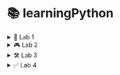 # **📚 learningPython**

<details>
 <summary>
 🧪 Lab 1
 </summary>

### **💡 Topic:** Basic Input/Output & f-strings

**📝 Explanation:**
Python’s built-in `input()` function reads a line of text from the user as a string. To display output, you can use `print()`. f-strings (`f"…{expr}…"`) let you embed expressions directly inside string literals for readable formatting.

**⭐ Example:**

 ```python
 name = input("Enter your name: ")
 age  = input("Enter your age: ")
 print(f"Hello {name}. You're {age} years old")
 ```

**✅ Questions I have done on that topic:**

* Question 1: Greeted the user by name and age using `input()` and an f-string.

---

### **🔢 Topic:** Type Conversion & Addition

**📝 Explanation:**
User input is always a string. To perform numeric operations, convert with `int()` or `float()`. You can then add mixed types (e.g. `int + float`) and Python will promote to the more general `float`.

**⭐ Example:**

 ```python
 num1  = int(input("Enter a number: "))
 num2  = float(input("Enter a float: "))
 total = num1 + num2
 print(f"The sum is: {total}")
 ```

**✅ Questions I have done on that topic:**

* Question 2: Converted inputs to `int` and `float`, then printed their sum.

---

### **➕➖✖️➗ Topic:** Arithmetic Operators

**📝 Explanation:**
Python supports the usual arithmetic operators:

* `+` (addition)
* `-` (subtraction)
* `*` (multiplication)
* `/` (true division)
* `//` (floor division)
* `%` (modulus)
* `**` (exponentiation)

**⭐ Example:**

 ```python
 a = 10
 b =  3
 print("Addition:         ", a + b)
 print("Subtraction:      ", a - b)
 print("Multiplication: ", a * b)
 print("Division:         ", a / b)
 print("Floor Division: ", a // b)
 print("Modulus:          ", a % b)
 print("Exponentiation: ", a ** b)
 ```

**✅ Questions I have done on that topic:**

* Question 3: Demonstrated all basic arithmetic operators with `a = 10` and `b = 3`.

---

### **✂️ Topic:** String Splitting & Multiple Assignment

**📝 Explanation:**
The string method `.split(sep)` breaks a string into a list by the given separator. You can then unpack those list elements directly into multiple variables in one line.

**⭐ Example:**

 ```python
 name, age, score = input("Enter name, age and score: ").split(", ")
 print(f"name: {name}, age: {age}, score: {score}")
 ```

**✅ Questions I have done on that topic:**

* Question 4: Read three comma-separated values and assigned them to `name`, `age`, and `score`.

---

### **🔗 Topic:** Converting & Concatenating Numeric Strings

**📝 Explanation:**
You can convert string representations of numbers back to numeric types (`int`, `float`), do arithmetic, and then convert back to strings for concatenation.

**⭐ Example:**

 ```python
 int_str   = int(input("Enter integer as string: "))
 float_str = float(input("Enter float as string: "))

 print(int_str, float_str)               # numeric output
 print(int_str + float_str)               # arithmetic sum
 print(str(int_str) + str(float_str))     # string concatenation
 ```

**✅ Questions I have done on that topic:**

* Question 5: Converted inputs from strings to numbers, then demonstrated both arithmetic addition and string concatenation.

---

### **🚦 Topic:** Conditional Statements

**📝 Explanation:**
Use `if`, `else` (and optionally `elif`) to execute code blocks based on boolean conditions.

**⭐ Example:**

 ```python
 marks = float(input("Enter your marks: "))
 if marks >= 40:
     print("Passed")
 else:
     print("Failed")
 ```

**✅ Questions I have done on that topic:**

* Question 6: Checked pass/fail status based on a single `marks` input.

---

### **📊 Topic:** Calculating Percentage & Average

**📝 Explanation:**
You can perform compound arithmetic expressions to compute percentages and averages:

* **Percentage** = `(sum of marks) / (total maximum) * 100`
* **Average** = `(sum of marks) / (number of subjects)`

**⭐ Examples:**

 ```python
 # Percentage
 subject1 = float(input("Subject 1: "))
 subject2 = float(input("Subject 2: "))
 subject3 = float(input("Subject 3: "))
 percentage = ((subject1 + subject2 + subject3) / 300) * 100
 print(f"Percentage: {percentage}")

 # Average with conditional pass/fail
 name, sub1, sub2, sub3 = input("Enter name and marks: ").split(", ")
 avg = (float(sub1) + float(sub2) + float(sub3)) / 3
 if avg >= 40:
     print(f"{name} passed")
 else:
     print(f"{name} failed")
 ```

**✅ Questions I have done on that topic:**

* Question 7: Calculated percentage from three subject marks.
* Question 8: Computed average of three marks and used a conditional to print pass/fail.

---
</details>

<details>
 <summary>
🎮 Lab 2
</summary>

### **🎲 Topic:** Random Number Guessing Game

**📝 Explanation:**
This program uses the `random` module to generate a secret integer between 1 and 10. A `while True` loop repeatedly prompts the user to guess; based on the comparison, it prints hints ("guess higher"/"guess lower") until the correct number is guessed, then breaks out of the loop.

**⭐ Example:**

 ```python
 import random
 number_to_guess = random.randint(1, 10)

 while True:
     guess = int(input("Guess a number between 1 and 10: "))
     if guess < number_to_guess:
         print("guess higher")
         continue
     elif guess > number_to_guess:
         print("guess lower")
         continue
     else:
         print("Correct!")
         break
 ```

**✅ Questions I have done on that topic:**

* Question 1: Built a guessing game that loops until the user finds the randomly chosen number, using `continue` and `break`.

---

### **🔄 Topic:** Basic While Loops

**📝 Explanation:**
`while` loops execute a block as long as a condition remains `True`. You can initialize a counter outside the loop and increment it each iteration.

**⭐ Example:**

 ```python
 n = int(input("Enter a number: "))
 i = 0
 while i < n:
     print(i)
     i += 1
 ```

**✅ Questions I have done on that topic:**

* Question 2: Printed all integers from 0 up to (but not including) the user’s input `n`.

---

### **🚦 Topic:** Conditional Statements (if–elif–else)

**📝 Explanation:**
Use `if`, `elif`, and `else` to branch logic based on multiple mutually exclusive conditions.

**⭐ Example:**

 ```python
 n = int(input("Enter a number: "))
 if n > 0:
     print("positive")
 elif n < 0:
     print("negative")
 else:
     print("0")
 ```

**✅ Questions I have done on that topic:**

* Question 3: Classified the user’s integer as positive, negative, or zero.

---

### **🥇 Topic:** Finding the Largest of Three Numbers

**📝 Explanation:**
Read three values, convert to integers, then use logical comparisons (`and`) in chained `if–elif–else` to determine which is greatest.

**⭐ Example:**

 ```python
 a, b, c = input("Enter three numbers: ").split(", ")
 a, b, c = int(a), int(b), int(c)
 if a > b and a > c:
     print(f"{a} is the largest")
 elif b > a and b > c:
     print(f"{b} is the largest")
 else:
     print(f"{c} is the largest")
 ```

**✅ Questions I have done on that topic:**

* Question 4: Compared three inputs and printed the largest value.

---

### **🎓 Topic:** Grade Classification with if–elif Ladder

**📝 Explanation:**
Use a sequence of `elif` checks to classify numeric marks into grade categories (“A” through “Fail”), handling invalid inputs first.

**⭐ Example:**

 ```python
 marks = int(input("Enter your marks: "))
 if marks > 100:
     print("Please enter valid marks")
 elif marks >= 90:
     print("A")
 elif marks >= 80:
     print("B")
 elif marks >= 70:
     print("C")
 elif marks >= 60:
     print("D")
 else:
     print("Fail")
 ```

**✅ Questions I have done on that topic:**

* Question 5: Printed grade (A–D or Fail) based on user’s marks, with validation for marks over 100.

---

### **➡️ Topic:** For Loops & Even Number Check

**📝 Explanation:**
A `for` loop can iterate over a range of integers. Using the modulo operator (`%`), you can test each number for evenness (`i % 2 == 0`) before printing.

**⭐ Example:**

 ```python
 n = int(input("Enter a number: "))
 for i in range(0, n+1):
     if i % 2 == 0:
         print(i)
 ```

**✅ Questions I have done on that topic:**

* Question 6: Printed all even numbers from 0 up to the user’s input `n`.

---

### **➕ Topic:** Summing Digits of a Number

**📝 Explanation:**
Extract each digit by taking the remainder (`n % 10`) and floor-dividing (`n //= 10`) inside a `while` loop, accumulating the sum.

**⭐ Example:**

 ```python
 n = int(input("Enter a number: "))
 total = 0
 while n > 0:
     total += n % 10
     n //= 10
 print(f"sum: {total}")
 ```

**✅ Questions I have done on that topic:**

* Question 7: Computed and printed the sum of all digits in the user’s number.

---

### **⏯️ Topic:** Loop Control Statements (`continue` & `break`)

**📝 Explanation:**

* `continue` skips the rest of the current iteration and proceeds with the next.
* `break` exits the loop entirely.

**⭐ Examples:**

 ```python
 # continue example
 for i in range(1, 11):
     if i == 5:
         continue
     print(i)

 # break example
 for i in range(10, 101):
     if i % 5 == 0 and i % 7 == 0:
         print(i)
         break
 ```

**✅ Questions I have done on that topic:**

* Question 8: Used `continue` to skip printing when `i == 5`.
* Question 9: Used `break` to stop at the first number divisible by both 5 and 7 between 10 and 100.

---

### **🧩 Topic:** FizzBuzz Implementation

**📝 Explanation:**
Classic loop exercise: for each integer, print “Fizz” if divisible by 3, “Buzz” if by 5, “FizzBuzz” if by both, and skip others.

**⭐ Example:**

 ```python
 for i in range(1, 51):
     if i % 3 == 0 and i % 5 == 0:
         print(f"{i} : FizzBuzz")
     elif i % 3 == 0:
         print(f"{i} : Fizz")
     elif i % 5 == 0:
         print(f"{i} : Buzz")
 ```

**✅ Questions I have done on that topic:**

* Question 10: Implemented FizzBuzz for numbers 1 through 50.

---

### **✖️ Topic:** Multiplication Table

**📝 Explanation:**
Generate and print the multiplication table of a given number `n` by iterating `i` from 1 to 10 and multiplying.

**⭐ Example:**

 ```python
 n = int(input("Enter a number: "))
 for i in range(1, 11):
     print(f"{n} x {i} = {n*i}")
 ```

**✅ Questions I have done on that topic:**

* Question 11: Displayed the 1× to 10× multiplication table for user’s `n`.

---

### **⭐ Topic:** Prime Number Checking

**📝 Explanation:**
To test if `n` is prime, rule out divisors from 2 up to `sqrt(n)`. If none divide `n` evenly, it’s prime.

**⭐ Example:**

 ```python
 n = int(input("Enter a number: "))
 if n <= 1:
     print("not prime")
 else:
     is_prime = True
     for i in range(2, int(n**0.5) + 1):
         if n % i == 0:
             is_prime = False
             break
     print("Prime" if is_prime else "not prime")
 ```

**✅ Questions I have done on that topic:**

* Question 12: Checked and reported whether the input `n` is prime.

---

### **✨ Topic:** Prime Number Generation up to N

**📝 Explanation:**
List all primes ≤ `n` by testing each candidate `i` using the same sieve-like divisor check up to `sqrt(i)`.

**⭐ Example:**

 ```python
 n = int(input("Enter upper limit: "))
 for i in range(2, n+1):
     is_prime = True
     for j in range(2, int(i**0.5) + 1):
         if i % j == 0:
             is_prime = False
     if is_prime:
         print(i)
 ```

**✅ Questions I have done on that topic:**

* Question 13: Printed every prime number between 2 and the user’s limit `n`.

</details>
<details>
 <summary>
🛠️ Lab 3
</summary>

### **⚙️ Topic:** Function Definition & Return Values

**📝 Explanation:**
Functions in Python are defined using the `def` keyword, followed by a name, parameters in parentheses, and a colon. Inside the function, use `return` to send a value back to the caller. If no `return` is given, the function returns `None`.

**⭐ Example:**

 ```python
 def add_numbers(a, b):
     return a + b

 x, y = input("Enter two numbers: ").split(", ")
 print("Sum: ", add_numbers(int(x), int(y)))
 ```

**✅ Questions I have done on that topic:**

* Question 1: Defined `add_numbers(a, b)` to return the sum of two integers read from input.

---

### **🚦 Topic:** Conditional Logic in Functions

**📝 Explanation:**
Functions can contain conditional statements to execute different logic paths. A simple `if–else` inside a function can return different results based on input.

**⭐ Example:**

 ```python
 def even_odd(num):
     if num % 2 == 0:
         return "even"
     else:
         return "odd"

 n = int(input("Enter a number: "))
 print("The number is", even_odd(n))
 ```

**✅ Questions I have done on that topic:**

* Question 2: Wrote `even_odd(num)` to classify an integer as "even" or "odd".

---

### **🔄️ Topic:** Recursive Functions

**📝 Explanation:**
A recursive function calls itself with a modified argument until a base case is met. Careful base-case definition prevents infinite recursion.

**⭐ Example:**

 ```python
 def find_factorial(num):
     if num == 1:
         return 1
     return num * find_factorial(num - 1)

 n = int(input("Enter number: "))
 print(f"The factorial is: {find_factorial(n)}")
 ```

**✅ Questions I have done on that topic:**

* Question 3: Implemented `find_factorial(num)` recursively to compute the factorial of `n`.

---

### **🏆 Topic:** Finding the Maximum of Three Values

**📝 Explanation:**
Use a combination of `if–elif–else` and logical comparisons (`>`) to compare three values and return the largest.

**⭐ Example:**

 ```python
 def find_max(a, b, c):
     if a > b and a > c:
         return a
     elif b > a and b > c:
         return b
     else:
         return c

 print(f"Largest number is: {find_max(5, 6, 7)}")
 ```

**✅ Questions I have done on that topic:**

* Question 4: Created `find_max(a, b, c)` to return the largest of three hard-coded values.

---

### **📦 Topic:** Built-in List Functions (`len`, `sum`, `type`)

**📝 Explanation:**
Python provides built-in functions for common list operations:

* `len(list)` returns the number of elements.
* `sum(list)` returns the sum of numeric elements.
* `type(value)` returns the data type of `value`.

**⭐ Example:**

 ```python
 my_list = [10, 20, 30]
 print("Length: ", len(my_list))
 print("Sum: ", sum(my_list))
 print("Type of sum: ", type(sum(my_list)))
 ```

**✅ Questions I have done on that topic:**

* Question 5: Demonstrated use of `len()`, `sum()`, and `type()` on a sample list.

---

### **➕ Topic:** Calculating Average of a List

**📝 Explanation:**
Compute the average by dividing the sum of elements by the length of the list. You can write a reusable function that takes a list argument.

**⭐ Example 1:**

 ```python
 def find_average(numbers):
     return sum(numbers) / len(numbers)

 nums = [10, 20, 30, 40]
 print("Average: ", find_average(nums))
 ```

**⭐ Example 2 (with `map`):**

 ```python
 def find_avg(number):
     return sum(number) / len(number)

 num = list(map(int, input("Enter numbers separated by space: ").split(" ")))
 print(f"Average: {find_avg(num)}")
 ```

**✅ Questions I have done on that topic:**

* Question 6: Wrote `find_average(numbers)` to compute average of a hard-coded list.
* Question 7: Used `map(int, …)` to parse user input into a list of integers, then computed average.

---

### **🔍 Topic:** Finding Maximum in a List (Custom vs. Built-in)

**📝 Explanation:**
You can manually iterate through a list to find the maximum value, or simply call Python’s built-in `max()` function.

**⭐ Example:**

 ```python
 def find_max_in_list(number):
     max_val = number [0]
     for num in number:
         if num > max_val:
             max_val = num
     return max_val

 def find_max_prebuilt(numbers):
     return max(numbers)

 n = list(map(int, input("Enter numbers separated by space: ").split(" ")))
 print(f"max: {find_max_in_list(n)}")
 print(f"max: {find_max_prebuilt(n)}")
 ```

**✅ Questions I have done on that topic:**

* Question 8: Implemented `find_max_in_list(number)` manually.
* Question 9: Used built-in `max(numbers)` for comparison.

---

### **🔢 Topic:** Counting Even Numbers in a List

**📝 Explanation:**
Iterate through a list, test each element for evenness (`% 2 == 0`), and maintain a counter that you return at the end.

**⭐ Example:**

 ```python
 def count_even(number):
     count = 0
     for num in number:
         if num % 2 == 0:
             count += 1
     return count

 num = list(map(int, input("Enter numbers: ").split(" ")))
 print(f"even : {count_even(num)}")
 ```

**✅ Questions I have done on that topic:**

* Question 10: Wrote `count_even(number)` to count and return the number of even integers in the user-provided list.

---

### **🔪 Topic: List Slicing in Python**

**📝 Explanation:**

List slicing allows you to extract specific portions of a list using the syntax:

 ```python
 list [start:stop:step]
 ```

* **start**: Index where the slice begins (inclusive).
* **stop**: Index where the slice ends (exclusive).
* **step**: (Optional) Interval between elements (default is 1).

Negative indices count from the end of the list.

---

###  **🧪 Examples and Challenges**

---

####  **✂️ Basic Slicing Examples**

 ```python
 my_list = [10, 20, 30, 40, 50, 60]
 ```

 ```python
 # First 4 items
 print(my_list[:4])  # [10, 20, 30, 40]

 # All except first and last
 print(my_list [1:-1])  # [20, 30, 40, 50]

 # Reverse first 3 items
 print(my_list [:3][::-1])  # [30, 20, 10]

 # Last 3 items in reverse
 print(my_list [:-4-1:-1])  # [60, 50, 40]

 # Every 2nd item from index 1
 print(my_list [1::2])  # [20, 40, 60]

 # Copy entire list
 print(my_list [:])  # [10, 20, 30, 40, 50, 60]
 ```

---

####  **💪 Practice Challenges**

1. **Middle section excluding first and last**

 ```python
 lst = [5, 10, 15, 20, 25, 30]
 print(lst [1:-1])  # [10, 15, 20, 25]
 ```

2. **Reverse only first 4 elements**

 ```python
 lst = [1, 2, 3, 4, 5, 6]
 print(lst [:4][::-1] + lst [4:])  # [4, 3, 2, 1, 5, 6]
 ```

3. **Last 4 elements reversed**

 ```python
 lst = [11, 22, 33, 44, 55, 66, 77]
 print(lst [-1:-5:-1])  # [77, 66, 55, 44]
 ```

4. **Every 3rd element starting from index 1**

 ```python
 lst = [0, 1, 2, 3, 4, 5, 6, 7, 8, 9]
 print(lst [1::3])  # [1, 4, 7]
 ```

5. **Copy list without last 2 elements**

 ```python
 lst = [100, 200, 300, 400, 500]
 print(lst [:-2])  # [100, 200, 300]
 ```

---

###  **🧠 Advanced Revision Challenges**

1. **First 5 elements reversed**

 ```python
 lst = [10, 20, 30, 40, 50, 60, 70]
 print(lst [:5][::-1])  # [50, 40, 30, 20, 10]
 ```

2. **From index 3 to 6**

 ```python
 lst = [0, 1, 2, 3, 4, 5, 6, 7, 8]
 print(lst [3:7])  # [3, 4, 5, 6]
 ```

3. **Last 5 elements**

 ```python
 lst = [5, 10, 15, 20, 25, 30, 35, 40]
 print(lst [-5:])  # [20, 25, 30, 35, 40]
 ```

4. **Every 3rd from index 2**

 ```python
 lst = [1, 2, 3, 4, 5, 6, 7, 8, 9, 10, 11]
 print(lst [2::3])  # [3, 6, 9]
 ```

---

###  **🎯 Final Slicing Challenge**

 ```python
 lst = [5, 10, 15, 20, 25, 30, 35, 40, 45, 50]
 ```

1. **Last 3 elements in reverse**

 ```python
 print(lst [-1:-4:-1])  # [50, 45, 40]
 ```

2. **Skip every other element**

 ```python
 print(lst [::2])  # [5, 15, 25, 35, 45]
 ```

3. **Index 2 to 7 in reverse**

 ```python
 print(lst [2:8][::-1])  # [40, 35, 30, 25, 20, 15]
 ```

4. **Exclude first 2 and last 2**

 ```python
 print(lst [2:-2])  # [15, 20, 25, 30, 35, 40]
 ```

5. **Reverse list and take every 3rd item**

 ```python
 print(lst [::-1][::3])  # [50, 35, 20, 5]
 ```

---


### **🛠️ Topic:** List Methods (`append`, `insert`, `remove`, `sort`, `reverse`)

**📝 Explanation:**
Python lists provide built-in methods to modify their contents in place:

* `append(item)` adds `item` to the end.
* `insert(index, item)` places `item` at position `index`.
* `remove(item)` deletes the first occurrence of `item`.
* `sort()` arranges elements in ascending order.
* `reverse()` reverses the list in place.

**⭐ Example:**

 ```python
 lst = [1, 3, 5]
 lst.append(7)        # [1, 3, 5, 7]
 lst.insert(1, 2)     # [1, 2, 3, 5, 7]
 lst.remove(3)        # [1, 2, 5, 7]
 lst.sort()           # [1, 2, 5, 7]
 lst.reverse()        # [7, 5, 2, 1]
 print(lst)           # [7, 5, 2, 1]
 ```

**✅ Questions I have done on that topic:**

* Question 1: Used `append()` to add a single element at the end of a list.
* Question 2: Used `insert()` to place a new element at a specific index.
* Question 3: Used `remove()` to delete a given element by value.
* Question 4: Used `sort()` to sort a list of numbers in ascending order.
* Question 5: Used `reverse()` to reverse the order of a list.

---

### **🔢 Topic:** Counting & Finding Elements (`count`, `index`)

**📝 Explanation:**

* `count(item)` returns how many times `item` appears in the list.
* `index(item)` returns the first index at which `item` appears (raises an error if not found).

**⭐ Example:**

 ```python
 fruits = ['apple', 'banana', 'apple', 'orange', 'banana', 'apple']
 print(fruits.count('apple'))    # 3

 colors = ['red', 'blue', 'green', 'blue', 'yellow']
 print(colors.index('blue'))     # 1
 ```

**✅ Questions I have done on that topic:**

* Question 1: Counted occurrences of `'apple'` in a list of fruit names.
* Question 2: Found the index of the first `'blue'` in a list of colors.

---

### **📑 Topic:** Copying Lists (shallow vs. deep)

**📝 Explanation:**

* `list.copy()` creates a shallow copy: a new list object, but nested objects remain shared.
* `copy.deepcopy()` (from the `copy` module) creates a full deep copy: all levels duplicated.

**⭐ Example:**

 ```python
 import copy

 # Shallow copy of flat list
 numbers = [5, 10, 15]
 copy_numbers = numbers.copy()
 copy_numbers.append(44)
 # numbers remains [5, 10, 15], copy_numbers is [5, 10, 15, 44]

 # Deep copy of nested list
 original = [[1, 2], [3, 4]]
 deep_copy = copy.deepcopy(original)
 deep_copy [0].append(99)
 # original stays [[1, 2], [3, 4]]
 # deep_copy is [[1, 2, 99], [3, 4]]
 ```

**✅ Questions I have done on that topic:**

* Question 1: Created a shallow copy of a simple list and showed modifications don’t affect the original.
* Question 2: Created a deep copy of a nested list and demonstrated independence from the original.

---

### **✂️➕ Topic:** Removing & Extending Lists (`pop`, `extend`)

**📝 Explanation:**

* `pop()` removes and returns the last element (or at a given index if provided).
* `extend(iterable)` appends all elements from `iterable` to the end of the list.

**⭐ Example:**

 ```python
 lst = [10, 20, 30, 40]
 x = lst.pop()           # x = 40, lst = [10, 20, 30]
 lst.extend([20, 25])     # lst = [10, 20, 30, 20, 25]
 print(x, lst)
 ```

**✅ Questions I have done on that topic:**

* Question 1: Used `pop()` to remove and capture the last element of a list.
* Question 2: Used `extend()` to add multiple new items onto a list.

---

### **⚡ Topic:** Functional Tools (`map` & `filter` with `lambda`)

**📝 Explanation:**

* `map(func, iterable)` applies `func` to every item and returns an iterator of results.
* `filter(func, iterable)` returns an iterator of items for which `func(item)` is `True`.
* Combine `filter()` and `map()` to first select items, then transform them.

**⭐ Example:**

 ```python
 nums = [2, 3, 4]
 squares    = list(map(lambda x: x*x, nums))
 evens      = list(filter(lambda x: x % 2 == 0, nums))
 square_evens = list(map(lambda x: x*x, filter(lambda x: x%2 == 0, nums)))
 print(squares)     # [4, 9, 16]
 print(evens)       # [2, 4]
 print(square_evens) # [4, 16]
 ```

**✅ Questions I have done on that topic:**

* Question 1: Used `map()` with a `lambda` to compute squares of a list of numbers.
* Question 2: Used `filter()` with a `lambda` to extract even numbers.
* Question 3: Combined `filter()` and `map()` to square only the even numbers.

---

### **✨ Topic:** List Comprehensions

**📝 Explanation:**
List comprehensions provide a concise syntax to build lists:

 ```python
 [expression for item in iterable if condition]
 ```

They can include an `if…else` inside the expression for conditional output.

**⭐ Example:**

 ```python
 # Squares of 1–10
 squared_nums   = [i*i for i in range(1, 11)]

 # Words starting with 'a'
 words            = ['apple', 'banana', 'avocado', 'berry', 'apricot']
 starts_with_a    = [w for w in words if w [0] == 'a']

 # Even numbers doubled
 nums             = [1, 2, 3, 4, 5, 6]
 multiplied_by_2 = [x*2 for x in nums if x % 2 == 0]

 # Label odd/even
 nums             = [7, 2, 5, 8]
 odd_even       = ["even" if x % 2 == 0 else "odd" for x in nums]
 ```

**✅ Questions I have done on that topic:**

* Question 1: Generated a list of squares using a comprehension.
* Question 2: Filtered a list of strings to those starting with `'a'`.
* Question 3: Created a list of doubled values only for even numbers.
* Question 4: Used a conditional expression inside a comprehension to label each number `"even"` or `"odd"`.
</details>

<details>

<summary>✅ Lab 4</summary> 

### 🧵 Topic: **Tuples**

**Explanation:**
A **tuple** is an ordered, immutable collection of elements. This means once a tuple is created, you cannot change, add, or remove elements from it. Tuples are used to group related data together and ensure that the grouped data stays constant.

They're defined using parentheses `()` and support indexing, slicing, nesting, and unpacking.

**Example:**

```python
my_tuple = (1, 2, 3, 4)
print(my_tuple[1])  # Output: 2

person = ('utkarsh', 21, 'Engineer', 'male')
name, age, job, gender = person
print(name, age, job, gender)
```

---

### 🧵 Topic: **Tuple Unpacking**

**Explanation:**
Tuple unpacking allows you to assign each item in a tuple to a variable in a single line. The number of variables must match the number of elements in the tuple.

**Example:**

```python
t2 = ('python', 3.10, True)
lang, version, is_dynamic = t2
print(lang)  # python
```

---

### 🧵 Topic: **Singleton Tuple**

**Explanation:**
To create a tuple with only one element, you must include a trailing comma. Otherwise, Python treats it as a regular value.

**Example:**

```python
t3 = (42,)  # This is a tuple
print(type(t3))  # <class 'tuple'>

not_a_tuple = (42)
print(type(not_a_tuple))  # <class 'int'>
```

---

### 🧵 Topic: **Tuple Slicing**

**Explanation:**
Just like strings and lists, tuples can be sliced to retrieve a portion of elements using the syntax `tuple[start:stop:step]`.

**Example:**

```python
t = (10, 20, 30, 40, 50)
print(t[1:4])     # (20, 30, 40)
print(t[::-1])    # Reverses the tuple
```

---

### 🧵 Topic: **Tuple Methods: `count()` and `index()`**

**Explanation:**

* `count(x)` → returns the number of times `x` appears in the tuple.
* `index(x)` → returns the index of the first occurrence of `x`.

**Example:**

```python
t = (3, 6, 3, 9, 3, 12)
print(t.count(3))  # 3
print(t.index(9))  # 3
```

---

### 🧵 Topic: **Nested Tuples**

**Explanation:**
Tuples can contain other tuples or complex data types. Access elements using multiple indices.

**Example:**

```python
person = ("utkarsh", (21, 'M'), ("python", "java"))
print(person[1][0])  # 21
print(person[2][1])  # java
```

---

### 🧵 Topic: **Sets**

**Explanation:**
A set is an unordered collection of **unique** elements. Sets are used when you want to store distinct values and perform operations like union, intersection, difference, etc.

**Example:**

```python
nums = {1, 2, 3, 3, 4}
print(nums)  # {1, 2, 3, 4} – duplicates removed
```

---

### 🧵 Topic: **Set Operations**

**Explanation:**

* `|` → Union
* `&` → Intersection
* `-` → Difference
* `^` → Symmetric Difference

**Example:**

```python
a = {1, 2, 3}
b = {2, 3, 6}

print(a | b)  # {1, 2, 3, 6}
print(a & b)  # {2, 3}
print(a - b)  # {1}
print(a ^ b)  # {1, 6}
```

---

### 🧵 Topic: **Set from String**

**Explanation:**
Converting a string to a set helps in extracting unique characters.

**Example:**

```python
word = "balloon"
unique_letters = set(word)
print(unique_letters)  # {'b', 'a', 'l', 'o', 'n'}
```

---

### 🧵 Topic: **Dictionaries**

**Explanation:**
Dictionaries store data as key-value pairs. Keys are unique, and values can be of any data type. Useful for fast lookups and organizing data meaningfully.

**Example:**

```python
student = {
    'name': 'utkarsh',
    'age': 21,
    'courses': ['Math', 'Science']
}
print(student['name'])  # utkarsh
```

---

### 🧵 Topic: **Dictionary Methods: `get()`, `pop()`, `del`**

**Explanation:**

* `get(key)` → returns the value or `None` if the key doesn't exist.
* `pop(key)` → removes and returns the value of the given key.
* `del` → deletes a key-value pair from the dictionary.

**Example:**

```python
student.get('email')             # None
student.pop('grade')             # removes 'grade'
del student['age']               # removes 'age'
```

---

### 🧵 Topic: **Looping Through a Dictionary**

**Explanation:**
You can iterate over keys, values, or both using `keys()`, `values()`, or `items()`.

**Example:**

```python
for key, value in student.items():
    print(f"{key} : {value}")
```

---

### 🧵 Topic: **Nested Dictionaries**

**Explanation:**
A dictionary can store another dictionary as a value. Useful for structured, grouped data.

**Example:**

```python
classroom = {
    'utkarsh': {'age': 21, 'grade': 90},
    'disha': {'age': 32, 'grade': 100}
}
print(classroom['disha']['grade'])  # 100
```

---

### 🧵 Topic: **Real-world Dictionary Use Cases**

#### 📞 Phonebook Lookup

**Explanation:**
Get a value from a dictionary safely using `get()` to avoid errors if the key is missing.

**Example:**

```python
name = input("Enter a name: ")
print(phonebook.get(name, "Not found"))
```

#### 🍎 Inventory Update

**Explanation:**
Simulates real-time item stock updates.

**Example:**

```python
inventory['banana'] -= 2
inventory['grapes'] = 15
```

#### 🔁 Word Frequency Counter

**Explanation:**
Counts how many times each word appears in a sentence.

**Example:**

```python
for word in words:
    word_count[word] = word_count.get(word, 0) + 1
```
</details>



